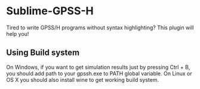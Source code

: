 # Sublime-GPSS-H

Tired to write GPSS/H programs without syntax highlighting? This plugin will help you!

## Using Build system

On Windows, if you want to get simulation results just by pressing Ctrl + B, you should add path to your gpssh.exe to PATH global variable.
On Linux or OS X you should also install wine to get working build system.
